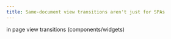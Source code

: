 ```yaml
---
title: Same-document view transitions aren't just for SPAs
---
```


in page view transitions (components/widgets)
